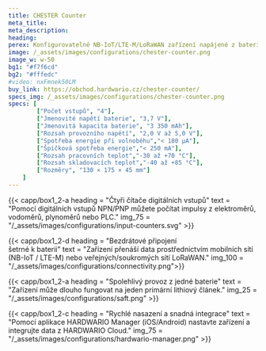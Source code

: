 ```yaml
---
title: CHESTER Counter
meta_title: 
meta_description:
heading: 
perex: Konfigurovatelné NB-IoT/LTE-M/LoRaWAN zařízení napájené z baterie, které počítá impulsy na čtyřech digitálních vstupech.
image: /_assets/images/configurations/chester-counter.png
image_w: w-50
bg1: "#f7f6cd"
bg2: "#fffedc"
#video: nxFmnek50LM
buy_link: https://obchod.hardwario.cz/chester-counter/
specs_img: /_assets/images/configurations/chester-counter.png
specs: [
        ["Počet vstupů", "4"],
        ["Jmenovité napětí baterie", "3,7 V"],
        ["Jmenovitá kapacita baterie", "3 350 mAh"],
        ["Rozsah provozního napětí", "2,0 V až 5,0 V"],
        ["Spotřeba energie při volnoběhu","< 180 μA"],
        ["Špičková spotřeba energie","< 250 mA"],
        ["Rozsah pracovních teplot","-30 až +70 °C"],
        ["Rozsah skladovacích teplot","-40 až +85 °C"],
        ["Rozměry", "130 × 175 × 45 mm"]
    ]
---
```



{{< capp/box1_2-a heading = "Čtyři čítače digitálních&nbsp;vstupů" text = "Pomocí digitálních vstupů NPN/PNP můžete počítat impulsy z elektroměrů, vodoměrů, plynoměrů nebo PLC." img_75 = "/_assets/images/configurations/input-counters.svg" >}}

{{< capp/box1_2-d heading = "Bezdrátové připojení<br/> šetrné k baterii" text = "Zařízení přenáší data prostřednictvím mobilních sítí (NB-IoT / LTE-M) nebo veřejných/soukromých sítí LoRaWAN." img_100 = "/_assets/images/configurations/connectivity.png">}}

{{< capp/box1_2-a heading = "Spolehlivý provoz z&nbsp;jedné baterie" text = "Zařízení může dlouho fungovat na jeden primární lithiový článek." img_25 = "/_assets/images/configurations/saft.png" >}}

{{< capp/box1_2-c heading = "Rychlé nasazení a&nbsp;snadná&nbsp;integrace" text = "Pomocí aplikace HARDWARIO Manager (iOS/Android) nastavte zařízení a integrujte data z HARDWARIO Cloud." img_75 = "/_assets/images/configurations/hardwario-manager.png" >}}
